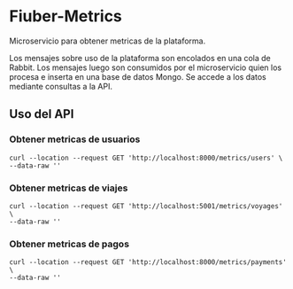 # Fiuber-Metrics
Microservicio para obtener metricas de la plataforma.

Los mensajes sobre uso de la plataforma son encolados en una cola de Rabbit. Los mensajes luego son consumidos por el microservicio quien los procesa e inserta en una base de datos Mongo. Se accede a los datos mediante consultas a la API.

## Uso del API

### Obtener metricas de usuarios
```
curl --location --request GET 'http://localhost:8000/metrics/users' \
--data-raw ''
```

### Obtener metricas de viajes
```
curl --location --request GET 'http://localhost:5001/metrics/voyages' \
--data-raw ''
```
### Obtener metricas de pagos
```
curl --location --request GET 'http://localhost:8000/metrics/payments' \
--data-raw ''
```
